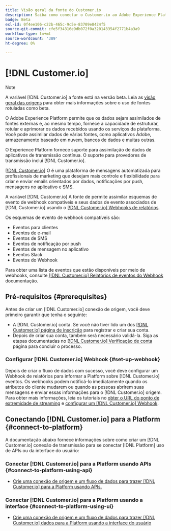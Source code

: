 ```yaml
---
title: Visão geral da fonte do Customer.io
description: Saiba como conectar o Customer.io ao Adobe Experience Platform usando APIs ou a interface do usuário utilizando webhooks
badge: Beta
exl-id: 0f4ee106-c22b-465c-9c5e-83709e8424f5
source-git-commit: cfe5f34316e9db072f0a320143354f2771b4a3a9
workflow-type: tm+mt
source-wordcount: '389'
ht-degree: 0%

---
```


# [!DNL Customer.io]

>[!NOTE]
>
>A variável [!DNL Customer.io] a fonte está na versão beta. Leia as [visão geral das origens](../../home.md#terms-and-conditions) para obter mais informações sobre o uso de fontes rotuladas como beta.

O Adobe Experience Platform permite que os dados sejam assimilados de fontes externas e, ao mesmo tempo, fornece a capacidade de estruturar, rotular e aprimorar os dados recebidos usando os serviços da plataforma. Você pode assimilar dados de várias fontes, como aplicativos Adobe, armazenamento baseado em nuvem, bancos de dados e muitas outras.

O Experience Platform fornece suporte para assimilação de dados de aplicativos de transmissão contínua. O suporte para provedores de transmissão inclui [!DNL Customer.io].

[[!DNL Customer.io]](https://customer.io/) O é uma plataforma de mensagens automatizada para profissionais de marketing que desejam mais controle e flexibilidade para criar e enviar emails orientados por dados, notificações por push, mensagens no aplicativo e SMS.

A variável [!DNL Customer.io] A fonte de permite assimilar esquemas de evento de webhook compatíveis e seus dados de evento associados de [!DNL Customer.io] usando o [[!DNL Customer.io] Webhooks de relatórios](https://customer.io/docs/api/webhooks/).

Os esquemas de evento de webhook compatíveis são:

* Eventos para clientes
* Eventos de e-mail
* Eventos de SMS
* Eventos de notificação por push
* Eventos de mensagem no aplicativo
* Eventos Slack
* Eventos do Webhook

Para obter uma lista de eventos que estão disponíveis por meio de webhooks, consulte [[!DNL Customer.io] Relatórios de eventos do Webhook](https://customer.io/docs/webhooks/#events) documentação.

## Pré-requisitos {#prerequisites}

Antes de criar um [!DNL Customer.io] conexão de origem, você deve primeiro garantir que tenha o seguinte:

* A [!DNL Customer.io] conta. Se você não tiver lido um dos [[!DNL Customer.io] página de inscrição](https://fly.customer.io/signup) para registrar e criar sua conta.
* Depois de criar sua conta, também será necessário validá-la. Siga as etapas documentadas no [[!DNL Customer.io] Verificação de conta](https://customer.io/docs/account-verification/) página para concluir o processo.

### Configurar [!DNL Customer.io] Webhook {#set-up-webhook}

Depois de criar o fluxo de dados com sucesso, você deve configurar um Webhook de relatórios para informar a Platform sobre [!DNL Customer.io] eventos. Os webhooks podem notificá-lo imediatamente quando os atributos do cliente mudarem ou quando as pessoas abrirem suas mensagens e enviar essas informações para o [!DNL Customer.io] origem. Para obter mais informações, leia os tutoriais no [obter o URL do ponto de extremidade de streaming](../../tutorials/ui/create/marketing-automation/customerio-webhook.md#get-streaming-endpoint) e [configurar um [!DNL Customer.io] Webhook](../../tutorials/ui/create/marketing-automation/customerio-webhook.md#set-up-webhook).

## Conectando [!DNL Customer.io] para a Platform {#connect-to-platform}

A documentação abaixo fornece informações sobre como criar um [!DNL Customer.io] conexão de transmissão para se conectar [!DNL Platform] uso de APIs ou da interface do usuário:

### Conectar [!DNL Customer.io] para a Platform usando APIs {#connect-to-platform-using-api}

* [Crie uma conexão de origem e um fluxo de dados para trazer [!DNL Customer.io] para a Platform usando APIs.](../../tutorials/api/create/marketing-automation/customerio-webhook.md)

### Conectar [!DNL Customer.io] para a Platform usando a interface {#connect-to-platform-using-ui}

* [Crie uma conexão de origem e um fluxo de dados para trazer [!DNL Customer.io] dados para a Platform usando a interface do usuário](../../tutorials/ui/create/marketing-automation/customerio-webhook.md)
